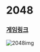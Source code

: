 # 2048 



### [게임링크](https://dkpark10.github.io/2048/)



![2048img](https://user-images.githubusercontent.com/43857226/167085136-cd6de7f6-9091-435c-b0b1-1ecd684e30b1.PNG)


